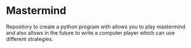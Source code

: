 # Mastermind
Repository to create a python program with allows you to play mastermind and also allows in the future to write a computer player which can use different strategies. 
